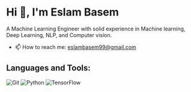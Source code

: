 # Hi 👋, I'm Eslam Basem

A Machine Learning Engineer with solid experience in Machine learning, Deep Learning, NLP, and Computer vision.

- 📫 How to reach me: [eslambasem99@gmail.com](mailto:eslambasem99@gmail.com)


## Languages and Tools:
![Git](https://img.shields.io/badge/Git-F05032?style=for-the-badge&logo=git&logoColor=white)
![Python](https://img.shields.io/badge/Python-3776AB?style=for-the-badge&logo=python&logoColor=white)
![TensorFlow](https://img.shields.io/badge/TensorFlow-FF6F00?style=for-the-badge&logo=tensorflow&logoColor=white)
